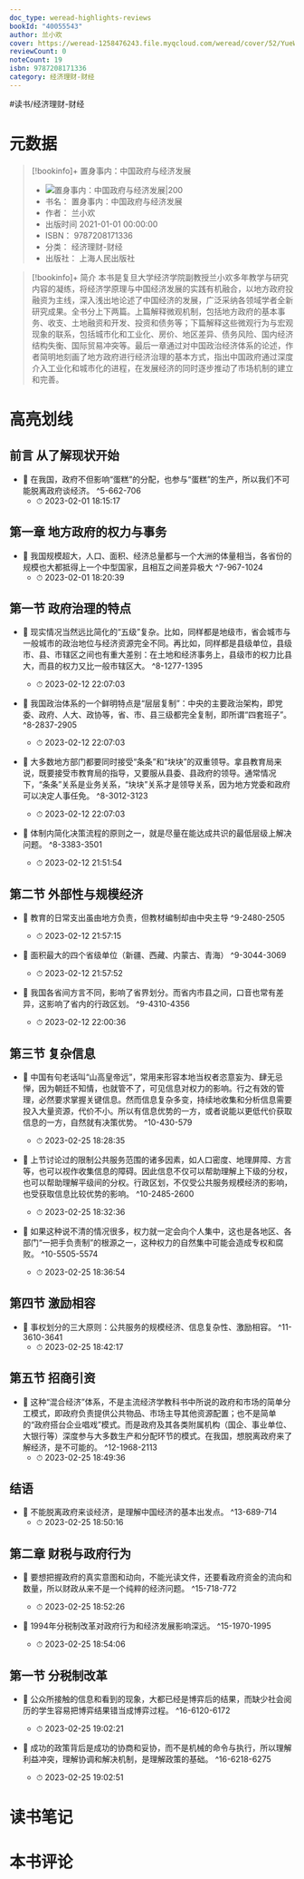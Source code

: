 ```yaml
---
doc_type: weread-highlights-reviews
bookId: "40055543"
author: 兰小欢
cover: https://weread-1258476243.file.myqcloud.com/weread/cover/52/YueWen_40055543/t7_YueWen_40055543.jpg
reviewCount: 0
noteCount: 19
isbn: 9787208171336
category: 经济理财-财经
---
```


#读书/经济理财-财经

# 元数据
> [!bookinfo]+ 置身事内：中国政府与经济发展
> - ![ 置身事内：中国政府与经济发展|200](https://weread-1258476243.file.myqcloud.com/weread/cover/52/YueWen_40055543/t7_YueWen_40055543.jpg)
> - 书名： 置身事内：中国政府与经济发展
> - 作者： 兰小欢
> - 出版时间 2021-01-01 00:00:00
> - ISBN： 9787208171336
> - 分类： 经济理财-财经
> - 出版社： 上海人民出版社

> [!bookinfo]+ 简介
> 本书是复旦大学经济学院副教授兰小欢多年教学与研究内容的凝练，将经济学原理与中国经济发展的实践有机融合，以地方政府投融资为主线，深入浅出地论述了中国经济的发展，广泛采纳各领域学者全新研究成果。全书分上下两篇。上篇解释微观机制，包括地方政府的基本事务、收支、土地融资和开发、投资和债务等；下篇解释这些微观行为与宏观现象的联系，包括城市化和工业化、房价、地区差异、债务风险、国内经济结构失衡、国际贸易冲突等。最后一章通过对中国政治经济体系的论述，作者简明地刻画了地方政府进行经济治理的基本方式，指出中国政府通过深度介入工业化和城市化的进程，在发展经济的同时逐步推动了市场机制的建立和完善。
# 高亮划线

## 前言 从了解现状开始


- 📌 在我国，政府不但影响“蛋糕”的分配，也参与“蛋糕”的生产，所以我们不可能脱离政府谈经济。 ^5-662-706
    - ⏱ 2023-02-01 18:15:17 
## 第一章 地方政府的权力与事务


- 📌 我国规模超大，人口、面积、经济总量都与一个大洲的体量相当，各省份的规模也大都抵得上一个中型国家，且相互之间差异极大 ^7-967-1024
    - ⏱ 2023-02-01 18:20:39 
## 第一节 政府治理的特点


- 📌 现实情况当然远比简化的“五级”复杂。比如，同样都是地级市，省会城市与一般城市的政治地位与经济资源完全不同。再比如，同样都是县级单位，县级市、县、市辖区之间也有重大差别：在土地和经济事务上，县级市的权力比县大，而县的权力又比一般市辖区大。 ^8-1277-1395
    - ⏱ 2023-02-12 22:07:03 

- 📌 我国政治体系的一个鲜明特点是“层层复制”：中央的主要政治架构，即党委、政府、人大、政协等，省、市、县三级都完全复制，即所谓“四套班子”。 ^8-2837-2905
    - ⏱ 2023-02-12 22:07:03 

- 📌 大多数地方部门都要同时接受“条条”和“块块”的双重领导。拿县教育局来说，既要接受市教育局的指导，又要服从县委、县政府的领导。通常情况下，“条条”关系是业务关系，“块块”关系才是领导关系，因为地方党委和政府可以决定人事任免。 ^8-3012-3123
    - ⏱ 2023-02-12 22:07:03 

- 📌 体制内简化决策流程的原则之一，就是尽量在能达成共识的最低层级上解决问题。 ^8-3383-3501
    - ⏱ 2023-02-12 21:51:54 
## 第二节 外部性与规模经济


- 📌 教育的日常支出虽由地方负责，但教材编制却由中央主导 ^9-2480-2505
    - ⏱ 2023-02-12 21:57:15 

- 📌 面积最大的四个省级单位（新疆、西藏、内蒙古、青海） ^9-3044-3069
    - ⏱ 2023-02-12 21:57:52 

- 📌 我国各省间方言不同，影响了省界划分。而省内市县之间，口音也常有差异，这影响了省内的行政区划。 ^9-4310-4356
    - ⏱ 2023-02-12 22:00:36 
## 第三节 复杂信息


- 📌 中国有句老话叫“山高皇帝远”，常用来形容本地当权者恣意妄为、肆无忌惮，因为朝廷不知情，也就管不了，可见信息对权力的影响。行之有效的管理，必然要求掌握关键信息。然而信息复杂多变，持续地收集和分析信息需要投入大量资源，代价不小。所以有信息优势的一方，或者说能以更低代价获取信息的一方，自然就有决策优势。 ^10-430-579
    - ⏱ 2023-02-25 18:28:35 

- 📌 上节讨论过的限制公共服务范围的诸多因素，如人口密度、地理屏障、方言等，也可以视作收集信息的障碍。因此信息不仅可以帮助理解上下级的分权，也可以帮助理解平级间的分权。行政区划，不仅受公共服务规模经济的影响，也受获取信息比较优势的影响。 ^10-2485-2600
    - ⏱ 2023-02-25 18:32:36 

- 📌 如果这种说不清的情况很多，权力就一定会向个人集中，这也是各地区、各部门“一把手负责制”的根源之一，这种权力的自然集中可能会造成专权和腐败。 ^10-5505-5574
    - ⏱ 2023-02-25 18:36:54 
## 第四节 激励相容


- 📌 事权划分的三大原则：公共服务的规模经济、信息复杂性、激励相容。 ^11-3610-3641
    - ⏱ 2023-02-25 18:42:17 
## 第五节 招商引资


- 📌 这种“混合经济”体系，不是主流经济学教科书中所说的政府和市场的简单分工模式，即政府负责提供公共物品、市场主导其他资源配置；也不是简单的“政府搭台企业唱戏”模式。而是政府及其各类附属机构（国企、事业单位、大银行等）深度参与大多数生产和分配环节的模式。在我国，想脱离政府来了解经济，是不可能的。 ^12-1968-2113
    - ⏱ 2023-02-25 18:49:36 
## 结语


- 📌 不能脱离政府来谈经济，是理解中国经济的基本出发点。 ^13-689-714
    - ⏱ 2023-02-25 18:50:16 
## 第二章 财税与政府行为


- 📌 要想把握政府的真实意图和动向，不能光读文件，还要看政府资金的流向和数量，所以财政从来不是一个纯粹的经济问题。 ^15-718-772
    - ⏱ 2023-02-25 18:52:26 

- 📌 1994年分税制改革对政府行为和经济发展影响深远。 ^15-1970-1995
    - ⏱ 2023-02-25 18:54:06 
## 第一节 分税制改革


- 📌 公众所接触的信息和看到的现象，大都已经是博弈后的结果，而缺少社会阅历的学生容易把博弈结果错当成博弈过程。 ^16-6120-6172
    - ⏱ 2023-02-25 19:02:21 

- 📌 成功的政策背后是成功的协商和妥协，而不是机械的命令与执行，所以理解利益冲突，理解协调和解决机制，是理解政策的基础。 ^16-6218-6275
    - ⏱ 2023-02-25 19:02:51 
# 读书笔记

# 本书评论
